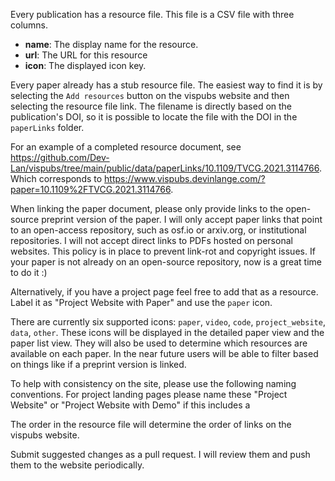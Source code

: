 Every publication has a resource file. This file is a CSV file with three columns.

- **name**: The display name for the resource.
- **url**: The URL for this resource
- **icon**: The displayed icon key.

Every paper already has a stub resource file. The easiest way to find it
is by selecting the `Add resources` button on the vispubs website and then selecting
the resource file link. The filename is directly based on the publication's DOI, so
it is possible to locate the file with the DOI in the `paperLinks` folder.

For an example of a completed resource document, see https://github.com/Dev-Lan/vispubs/tree/main/public/data/paperLinks/10.1109/TVCG.2021.3114766. Which corresponds to https://www.vispubs.devinlange.com/?paper=10.1109%2FTVCG.2021.3114766.

When linking the paper document, please only provide links to the open-source preprint version of the paper.
I will only accept paper links that point to an open-access repository, such as osf.io or arxiv.org, or
institutional repositories. I will not accept direct links to PDFs hosted on personal websites.
This policy is in place to prevent link-rot and copyright issues. If your paper is not already on an
open-source repository, now is a great time to do it :)

Alternatively, if you have a project page feel free to add that as a resource.
Label it as "Project Website with Paper" and use the `paper` icon.

There are currently six supported icons: `paper`, `video`, `code`, `project_website`, `data`, `other`.
These icons will be displayed in the detailed paper view and the paper list view. They will
also be used to determine which resources are available on each paper. In the near future
users will be able to filter based on things like if a preprint version is linked.

To help with consistency on the site, please use the following naming conventions.
For project landing pages please name these "Project Website" or "Project Website with Demo"
if this includes a

The order in the resource file will determine the order of links on the vispubs website.

Submit suggested changes as a pull request. I will review them and push them to the website
periodically.

